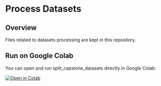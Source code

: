 # Process Datasets

## Overview

Files related to datasets processing are kept in this repository.


## Run on Google Colab

You can open and run split_capstone_datasets directly in Google Colab:

[![Open in Colab](https://colab.research.google.com/assets/colab-badge.svg)](https://colab.research.google.com/github/aimplant-capstone2025/Process-Datasets/blob/main/split_capstone_datasets.ipynb)